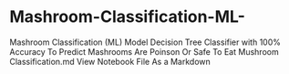 # Mashroom-Classification-ML-
Mashroom Classification (ML) Model Decision Tree Classifier with 100% Accuracy To Predict Mashrooms Are Poinson Or Safe To Eat Mushroom Classification.md View Notebook File As a Markdown

